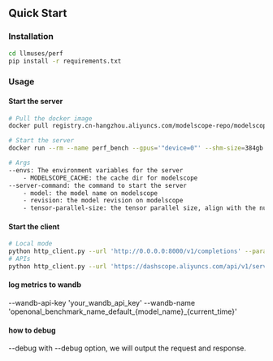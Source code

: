 ## Quick Start

### Installation

```bash
cd llmuses/perf
pip install -r requirements.txt
```

### Usage

#### Start the server
```bash
# Pull the docker image
docker pull registry.cn-hangzhou.aliyuncs.com/modelscope-repo/modelscope:ubuntu22.04-cuda12.1.0-py310-torch2.1.2-tf2.14.0-1.11.0-benchmark

# Start the server
docker run --rm --name perf_bench --gpus='"device=0"' --shm-size=384gb -e MODELSCOPE_CACHE=/data/modelscope_cache -v /root/perf/data:/data -v /root/perf/code:/code --net host registry.cn-hangzhou.aliyuncs.com/modelscope-repo/modelscope:ubuntu22.04-cuda12.1.0-py310-torch2.1.2-tf2.14.0-1.11.0-benchmark llmuses server --server-command 'python -m vllm.entrypoints.openai.api_server --host "0.0.0.0" --port 8000 --trust-remote-code --model=qwen/Qwen-7B-Chat --revision=v1.1.9 --tensor-parallel-size 1 --gpu-memory-utilization 0.95 --max-model-len 2048' --host '0.0.0.0' --logdir '/code/perf'

# Args
--envs: The environment variables for the server
    - MODELSCOPE_CACHE: the cache dir for modelscope
--server-command: the command to start the server
    - model: the model name on modelscope
    - revision: the model revision on modelscope
    - tensor-parallel-size: the tensor parallel size, align with the number of gpus
```

#### Start the client
```bash
# Local mode
python http_client.py --url 'http://0.0.0.0:8000/v1/completions' --parallel 20 --rate 30 --model 'qwen/Qwen-7B-Chat' --prompt "hello" --parameters top_p=0.8 temperature=0.8 max_tokens=256 -n 1000 --log-every-n-query 10 --read-timeout=10 --format 'vllm_qwen_openai_completion'
# APIs 
python http_client.py --url 'https://dashscope.aliyuncs.com/api/v1/services/aigc/text-generation/generation' --parallel 1 --rate 1 --headers 'Authorization=your_api_key' 'X-DashScope-SSE=enable' --model 'qwen/Qwen-7B-Chat'  --prompt "hello" --parameters top_p=0.8 temperature=0.8 max_tokens=256 --format dashscope_message -n 1 --log-every-n-query 1 

```

#### log metrics to wandb
--wandb-api-key 'your_wandb_api_key'  --wandb-name 'openonal_benchmark_name_default_{model_name}_{current_time}'

#### how to debug
--debug 
with --debug option, we will output the request and response.